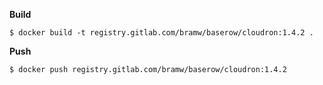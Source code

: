 **Build**

```
$ docker build -t registry.gitlab.com/bramw/baserow/cloudron:1.4.2 .
```

**Push**

```
$ docker push registry.gitlab.com/bramw/baserow/cloudron:1.4.2
```
